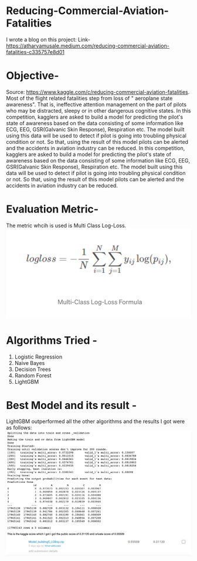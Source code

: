 # Reducing-Commercial-Aviation-Fatalities
I wrote a blog on this project:
Link- https://atharvamusale.medium.com/reducing-commercial-aviation-fatalities-c335757e8d01

# Objective-
Source: https://www.kaggle.com/c/reducing-commercial-aviation-fatalities. Most of the flight related fatalities step from loss of " aeroplane state awareness". That is, ineffective attention management on the part of pilots who may be distracted, sleepy or in other dangerous cognitive states. In this competition, kagglers are asked to build a model for predicting the pilot's state of awareness based on the data consisting of some information like ECG, EEG, GSR(Galvanic Skin Response), Respiration etc. The model built using this data will be used to detect if pilot is going into troubling physical condition or not. So that, using the result of this model pilots can be alerted and the accidents in aviation industry can be reduced.
In this competition, kagglers are asked to build a model for predicting the pilot's state of awareness based on the data consisting of some information like ECG, EEG, GSR(Galvanic Skin Response), Respiration etc. The model built using this data will be used to detect if pilot is going into troubling physical condition or not. So that, using the result of this model pilots can be alerted and the accidents in aviation industry can be reduced.

# Evaluation Metric- 
The metric whcih is used is Multi Class Log-Loss. 
![ScreenShot](https://github.com/AtharvaMusale/Reducing-Commercial-Aviation-Fatalities/blob/master/Screenshot%202021-01-26%20at%208.15.06%20AM.png)

# Algorithms Tried - 
1. Logistic Regression
2. Naive Bayes
3. Decision Trees
4. Random Forest
5. LightGBM

# Best Model and its result - 
LightGBM outperformed all the other algorithms and the results I got were as follows:
![ScreenShot](https://github.com/AtharvaMusale/Reducing-Commercial-Aviation-Fatalities/blob/master/Screenshot%202021-01-26%20at%208.22.02%20AM.png)
